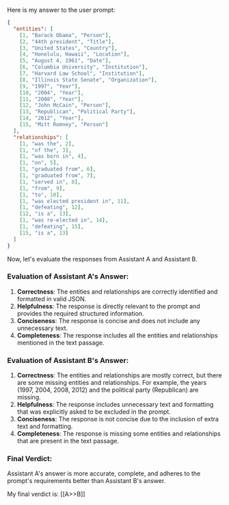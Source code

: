 
Here is my answer to the user prompt:

```json
{
  "entities": [
    [1, "Barack Obama", "Person"],
    [2, "44th president", "Title"],
    [3, "United States", "Country"],
    [4, "Honolulu, Hawaii", "Location"],
    [5, "August 4, 1961", "Date"],
    [6, "Columbia University", "Institution"],
    [7, "Harvard Law School", "Institution"],
    [8, "Illinois State Senate", "Organization"],
    [9, "1997", "Year"],
    [10, "2004", "Year"],
    [11, "2008", "Year"],
    [12, "John McCain", "Person"],
    [13, "Republican", "Political Party"],
    [14, "2012", "Year"],
    [15, "Mitt Romney", "Person"]
  ],
  "relationships": [
    [1, "was the", 2],
    [1, "of the", 3],
    [1, "was born in", 4],
    [1, "on", 5],
    [1, "graduated from", 6],
    [1, "graduated from", 7],
    [1, "served in", 8],
    [1, "from", 9],
    [1, "to", 10],
    [1, "was elected president in", 11],
    [1, "defeating", 12],
    [12, "is a", 13],
    [1, "was re-elected in", 14],
    [1, "defeating", 15],
    [15, "is a", 13]
  ]
}
```

Now, let's evaluate the responses from Assistant A and Assistant B.

### Evaluation of Assistant A's Answer:
1. **Correctness**: The entities and relationships are correctly identified and formatted in valid JSON.
2. **Helpfulness**: The response is directly relevant to the prompt and provides the required structured information.
3. **Conciseness**: The response is concise and does not include any unnecessary text.
4. **Completeness**: The response includes all the entities and relationships mentioned in the text passage.

### Evaluation of Assistant B's Answer:
1. **Correctness**: The entities and relationships are mostly correct, but there are some missing entities and relationships. For example, the years (1997, 2004, 2008, 2012) and the political party (Republican) are missing.
2. **Helpfulness**: The response includes unnecessary text and formatting that was explicitly asked to be excluded in the prompt.
3. **Conciseness**: The response is not concise due to the inclusion of extra text and formatting.
4. **Completeness**: The response is missing some entities and relationships that are present in the text passage.

### Final Verdict:
Assistant A's answer is more accurate, complete, and adheres to the prompt's requirements better than Assistant B's answer.

My final verdict is: [[A>>B]]
